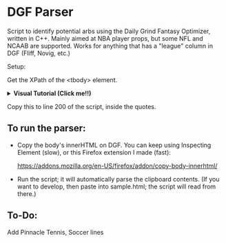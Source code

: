 # DGF Parser

Script to identify potential arbs using the Daily Grind Fantasy Optimizer, written in C++. Mainly aimed at NBA player props, but some NFL and NCAAB are supported. Works for anything that has a "league" column in DGF (Fliff, Novig, etc.)

Setup:

Get the XPath of the \<tbody> element.

<details>
<summary><b>Visual Tutorial (Click me!!)</b></summary>
Inspect element; click on tags until the table lights up. It should be somewhere around here on the source:
   
<img width="1440" alt="Screenshot 2025-01-29 at 6 34 18 PM" src="https://github.com/user-attachments/assets/e1a4ad5e-81b8-4354-84aa-b57dac962e9b" />


Then, right-click and select Copy > XPath


<img width="1440" alt="Screenshot 2025-01-29 at 6 34 22 PM" src="https://github.com/user-attachments/assets/10b259b7-1854-4d1d-9d43-c320fd9376ac" />

</details>

Copy this to line 200 of the script, inside the quotes.

## To run the parser:

- Copy the body's innerHTML on DGF. You can keep using Inspecting Element (slow), or this Firefox extension I made (fast):
   
   https://addons.mozilla.org/en-US/firefox/addon/copy-body-innerhtml/

- Run the script; it will automatically parse the clipboard contents. (If you want to develop, then paste into sample.html; the script will read from there.)

## To-Do:

Add Pinnacle
Tennis, Soccer lines
